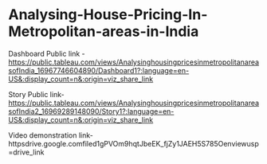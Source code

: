 # Analysing-House-Pricing-In-Metropolitan-areas-in-India


Dashboard Public link - https://public.tableau.com/views/AnalysinghousingpricesinmetropolitanareasofIndia_16967746604890/Dashboard1?:language=en-US&:display_count=n&:origin=viz_share_link

Story Public link-https://public.tableau.com/views/AnalysinghousingpricesinmetropolitanareasofIndia2_16969289148090/Story1?:language=en-US&:display_count=n&:origin=viz_share_link

Video demonstration link-httpsdrive.google.comfiled1gPVOm9hqtJbeEK_fjZy1JAEH5S785Oenviewusp=drive_link
